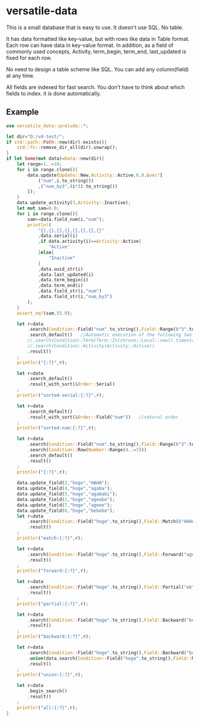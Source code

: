 # versatile-data

This is a small database that is easy to use.
It doesn't use SQL.
No table.

It has data formatted like key-value, but with rows like data in Table format. Each row can have data in key-value format.
In addition, as a field of commonly used concepts,
Activity, term_begin, term_end, last_updated
is fixed for each row.

No need to design a table scheme like SQL.
You can add any column(field) at any time.

All fields are indexed for fast search.
You don't have to think about which fields to index. it is done automatically.

## Example

```rust
use versatile_data::prelude::*;

let dir="D:/vd-test/";
if std::path::Path::new(dir).exists(){
    std::fs::remove_dir_all(dir).unwrap();
}
if let Some(mut data)=Data::new(dir){
    let range=1..=10;
    for i in range.clone(){
        data.update(Update::New,Activity::Active,0,0,&vec![
            ("num",i.to_string())
            ,("num_by3",(i*3).to_string())
        ]);
    }
    data.update_activity(3,Activity::Inactive);
    let mut sam=0.0;
    for i in range.clone(){
        sam+=data.field_num(i,"num");
        println!(
            "{},{},{},{},{},{},{},{}"
            ,data.serial(i)
            ,if data.activity(i)==Activity::Active{
                "Active"
            }else{
                "Inactive"
            }
            ,data.uuid_str(i)
            ,data.last_updated(i)
            ,data.term_begin(i)
            ,data.term_end(i)
            ,data.field_str(i,"num")
            ,data.field_str(i,"num_by3")
        );
    }
    assert_eq!(sam,55.0);

    let r=data
        .search(Condition::Field("num".to_string(),Field::Range(b"3".to_vec(),b"8".to_vec())))
        .search_default()   //Automatic execution of the following two lines
        //.search(Condition::Term(Term::In(chrono::Local::now().timestamp())))
        //.search(Condition::Activity(Activity::Active))
        .result()
    ;
    println!("{:?}",r);

    let r=data
        .search_default() 
        .result_with_sort(&Order::Serial)
    ;
    println!("sorted-serial:{:?}",r);

    let r=data
        .search_default() 
        .result_with_sort(&Order::Field("num"))   //natural order
    ;
    println!("sorted-num:{:?}",r);

    let r=data
        .search(Condition::Field("num".to_string(),Field::Range(b"3".to_vec(),b"8".to_vec())))
        .search(Condition::Row(Number::Range(4..=7)))
        .search_default()
        .result()
    ;
    println!("{:?}",r);
    
    data.update_field(2,"hoge","HAHA");
    data.update_field(4,"hoge","agaba");
    data.update_field(5,"hoge","agababi");
    data.update_field(1,"hoge","ageabe");
    data.update_field(7,"hoge","ageee");
    data.update_field(6,"hoge","bebebe");
    let r=data
        .search(Condition::Field("hoge".to_string(),Field::Match(b"HAHA".to_vec())))
        .result()
    ;
    println!("match:{:?}",r);

    let r=data
        .search(Condition::Field("hoge".to_string(),Field::Forward("age".to_string())))
        .result()
    ;
    println!("forward:{:?}",r);

    let r=data
        .search(Condition::Field("hoge".to_string(),Field::Partial("eb".to_string())))
        .result()
    ;
    println!("partial:{:?}",r);

    let r=data
        .search(Condition::Field("hoge".to_string(),Field::Backward("be".to_string())))
        .result()
    ;
    println!("backward:{:?}",r);

    let r=data
        .search(Condition::Field("hoge".to_string(),Field::Backward("be".to_string())))
        .union(data.search(Condition::Field("hoge".to_string(),Field::Match(b"HAHA".to_vec()))))
        .result()
    ;
    println!("union:{:?}",r);

    let r=data
        .begin_search()
        .result()
    ;
    println!("all:{:?}",r);
}
```
